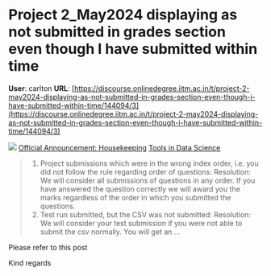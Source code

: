 # Project 2_May2024 displaying as not submitted in grades section even though I have submitted within time

**User**: carlton
**URL**: [https://discourse.onlinedegree.iitm.ac.in/t/project-2-may2024-displaying-as-not-submitted-in-grades-section-even-though-i-have-submitted-within-time/144094/3](https://discourse.onlinedegree.iitm.ac.in/t/project-2-may2024-displaying-as-not-submitted-in-grades-section-even-though-i-have-submitted-within-time/144094/3)

![](https://dub1.discourse-cdn.com/flex013/user_avatar/discourse.onlinedegree.iitm.ac.in/carlton/48/56317_2.png)
[Official Announcement: Housekeeping](https://discourse.onlinedegree.iitm.ac.in/t/official-announcement-housekeeping/144115) [Tools in Data Science](/c/courses/tds-kb/34)

> 1. Project submissions which were in the wrong index order, i.e. you did not follow the rule regarding order of questions:
> Resolution: We will consider all submissions of questions in any order. If you have answered the question correctly we will award you the marks regardless of the order in which you submitted the questions.
> 2. Test run submitted, but the CSV was not submitted:
> Resolution: We will consider your test submission if you were not able to submit the csv normally.
> You will get an …

Please refer to this post

Kind regards
